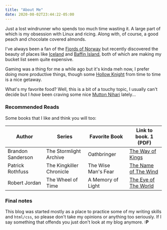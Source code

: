 ```yaml
---
title: "About Me"
date: 2020-08-02T23:44:22-05:00
---
```


Just a lost windrunner who spends too much time wasting it. A large part of which is my obsession with Linux and ricing. Along with, of course, a good peach and chocolate covered almonds.

I've always been a fan of the [Fjords of Norway](https://duckduckgo.com/?q=fjords+of+norway&iax=images&ia=images) but recently discovered the beauty of places like [Iceland](https://duckduckgo.com/?q=iceland+mountains&iax=images&ia=images) and [Baffin Island](https://duckduckgo.com/?q=baffin+island&iax=images&ia=images), both of which are making my bucket list seem quite expensive.

Gaming was a thing for me a while ago but it's kinda meh now, I prefer doing more productive things, though some [Hollow Knight](https://store.steampowered.com/app/367520/Hollow_Knight/) from time to time is a nice getaway.

What's my favorite food? Well, this is a bit of a touchy topic, I usually can't decide but I *have* been craving some nice [Mutton Nihari](https://duckduckgo.com/?q=mutton+nihari&ia=images&iax=images) lately...

### Recommended Reads
Some books that I like and think you will too:

| Author            | Series                   | Favorite Book               | Link to book. 1 (PDF)                                       |
|-------------------|--------------------------|-----------------------------|-------------------------------------------------------------|
| Brandon Sanderson | The Stormlight Archive   | Oathbringer                 | [The Way of Kings](https://b-ok.cc/book/4219340/4b2f48)     |
| Patrick Rothfuss  | The Kingkiller Chronicle | The Wise Man's Fear         | [The Name of The Wind](https://b-ok.cc/book/1564700/b39690) |
| Robert Jordan     | The Wheel of Time        | A Memory of Light           | [The Eye of The World](https://b-ok.cc/book/984472/9743af)  |

### Final notes
This blog was started mostly as a place to practice some of my writing skills and `html/css`, so please don't take my opinions or anything too seriously. If I say something that offends you just don't look at my blog anymore. **:P**
